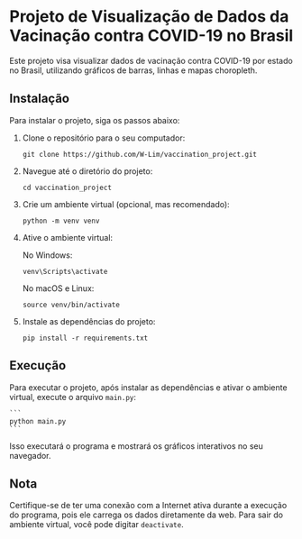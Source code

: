 # Projeto de Visualização de Dados da Vacinação contra COVID-19 no Brasil

Este projeto visa visualizar dados de vacinação contra COVID-19 por estado no Brasil, utilizando gráficos de barras, linhas e mapas choropleth.

## Instalação

Para instalar o projeto, siga os passos abaixo:

1. Clone o repositório para o seu computador:

    ```
    git clone https://github.com/W-Lim/vaccination_project.git
    ```

2. Navegue até o diretório do projeto:

    ```
    cd vaccination_project
    ```

3. Crie um ambiente virtual (opcional, mas recomendado):

    ```
    python -m venv venv
    ```

4. Ative o ambiente virtual:

    No Windows:

    ```
    venv\Scripts\activate
    ```

    No macOS e Linux:

    ```
    source venv/bin/activate
    ```

5. Instale as dependências do projeto:

    ```
    pip install -r requirements.txt
    ```

## Execução

Para executar o projeto, após instalar as dependências e ativar o ambiente virtual, execute o arquivo `main.py`:

    ```
    python main.py
    ```

Isso executará o programa e mostrará os gráficos interativos no seu navegador.

## Nota

Certifique-se de ter uma conexão com a Internet ativa durante a execução do programa, pois ele carrega os dados diretamente da web. Para sair do ambiente virtual, você pode digitar `deactivate`.
